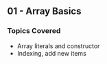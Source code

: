 ## 01 - Array Basics

### Topics Covered

- Array literals and constructor
- Indexing, add new items
